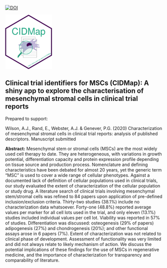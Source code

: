 [![DOI](https://zenodo.org/badge/DOI/10.5281/zenodo.4012398.svg)](https://doi.org/10.5281/zenodo.4012398)



<img src="www/hex-CIDMap.png" width="150" alt="hex-logo"/> 

## Clinical trial identifiers for MSCs (CIDMap): A shiny app to explore the characterisation of mesenchymal stromal cells in clinical trial reports

Prepared to support:

Wilson, A.J., Rand, E., Webster, A.J. & Genever, P.G. (2020) Characterization of mesenchymal stromal cells in clinical trial reports: analysis of published descriptors. Manuscript submitted

**Abstract:** Mesenchymal stem or stromal cells (MSCs) are the most widely used cell therapy to date. They are heterogeneous, with variations in growth potential, differentiation capacity and protein expression profile depending on tissue source and production process. Nomenclature and defining characteristics have been debated for almost 20 years, yet the generic term “MSC” is used to cover a wide range of cellular phenotypes. Against a documented lack of definition of cellular populations used in clinical trials, our study evaluated the extent of characterization of the cellular population or study drug. A literature search of clinical trials involving mesenchymal stem/stromal cells was refined to 84 papers upon application of pre-defined inclusion/exclusion criteria. Thirty-two studies (38.1%) include no characterization data whatsoever. Forty-one (48.8%) reported average values per marker for all cell lots used in the trial, and only eleven (13.1%) studies included individual values per cell lot. Viability was reported in 57% of studies. Differentiation was discussed: osteogenesis (29% of papers) adipogenesis (27%) and chondrogenesis (20%); and other functional assays arose in 6 papers (7%). Extent of characterization was not related to clinical phase of development. Assessment of functionality was very limited and did not always relate to likely mechanism of action. We discuss the potential implications of these findings for the use of MSCs in regenerative medicine, and the importance of characterization for transparency and comparability of literature.
